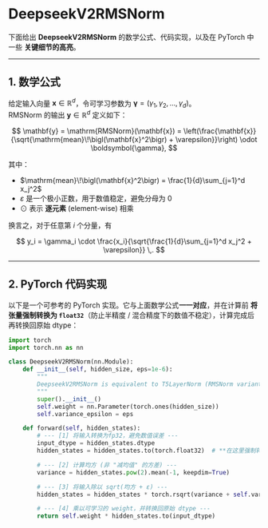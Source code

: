 # DeepseekV2RMSNorm

下面给出 **DeepseekV2RMSNorm** 的数学公式、代码实现，以及在 PyTorch 中一些 **关键细节的高亮**。

---

## 1. 数学公式

给定输入向量 $\mathbf{x} \in \mathbb{R}^d$，令可学习参数为 $\boldsymbol{\gamma} = (\gamma_1, \gamma_2, \ldots, \gamma_d)$。  
RMSNorm 的输出 $\mathbf{y} \in \mathbb{R}^d$ 定义如下：

$$
\mathbf{y} 
= \mathrm{RMSNorm}(\mathbf{x}) 
= \left(\frac{\mathbf{x}}{\sqrt{\mathrm{mean}\!\bigl(\mathbf{x}^2\bigr) + \varepsilon}}\right)
\odot \boldsymbol{\gamma},
$$

其中：

- $\mathrm{mean}\!\bigl(\mathbf{x}^2\bigr) = \frac{1}{d}\sum_{j=1}^d x_j^2$
- $\varepsilon$ 是一个极小正数，用于数值稳定，避免分母为 0
- $\odot$ 表示 **逐元素** (element-wise) 相乘

换言之，对于任意第 $i$ 个分量，有

$$
y_i 
= \gamma_i \cdot \frac{x_i}{\sqrt{\frac{1}{d}\sum_{j=1}^d x_j^2 + \varepsilon}}
\,.
$$

---

## 2. PyTorch 代码实现

以下是一个可参考的 PyTorch 实现。它与上面数学公式**一一对应**，并在计算前 **将张量强制转换为 `float32`**（防止半精度 / 混合精度下的数值不稳定），计算完成后再转换回原始 dtype：

```python
import torch
import torch.nn as nn

class DeepseekV2RMSNorm(nn.Module):
    def __init__(self, hidden_size, eps=1e-6):
        """
        DeepseekV2RMSNorm is equivalent to T5LayerNorm (RMSNorm variant).
        """
        super().__init__()
        self.weight = nn.Parameter(torch.ones(hidden_size))
        self.variance_epsilon = eps

    def forward(self, hidden_states):
        # --- [1] 将输入转换为fp32，避免数值误差 ---
        input_dtype = hidden_states.dtype
        hidden_states = hidden_states.to(torch.float32)  # **在这里强制转换为 fp32**

        # --- [2] 计算均方 (非 "减均值" 的方差) ---
        variance = hidden_states.pow(2).mean(-1, keepdim=True)

        # --- [3] 将输入除以 sqrt(均方 + ε) ---
        hidden_states = hidden_states * torch.rsqrt(variance + self.variance_epsilon)

        # --- [4] 乘以可学习的 weight，并转换回原始 dtype ---
        return self.weight * hidden_states.to(input_dtype)
